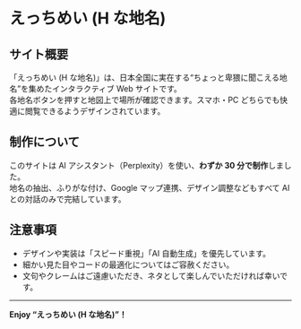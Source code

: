 # えっちめい (H な地名)

## サイト概要

「えっちめい (H な地名)」は、日本全国に実在する“ちょっと卑猥に聞こえる地名”を集めたインタラクティブ Web サイトです。  
各地名ボタンを押すと地図上で場所が確認できます。スマホ・PC どちらでも快適に閲覧できるようデザインされています。

## 制作について

このサイトは AI アシスタント（Perplexity）を使い、**わずか 30 分で制作**しました。  
地名の抽出、ふりがな付け、Google マップ連携、デザイン調整などもすべて AI との対話のみで完結しています。

## 注意事項

- デザインや実装は「スピード重視」「AI 自動生成」を優先しています。
- 細かい見た目やコードの最適化についてはご容赦ください。
- 文句やクレームはご遠慮いただき、ネタとして楽しんでいただければ幸いです。

---

**Enjoy “えっちめい (H な地名)”！**
